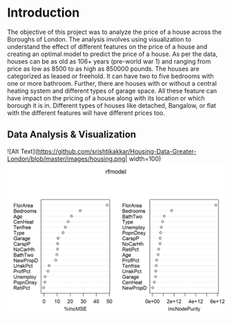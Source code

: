 # Introduction
The objective of this project was to analyze the price of a house across the Boroughs of London. The analysis involves using visualization to understand the effect of different features on the price of a house and creating an optimal model to predict the price of a house. As per the data, houses can be as old as 106+ years (pre-world war 1) and ranging from price as low as 8500 to as high as 850000 pounds. The houses are categorized as leased or freehold. It can have two to five bedrooms with one or more bathroom. Further, there are houses with or without a central heating system and different types of garage space. All these feature can have impact on the pricing of a house along with its location or which borough it is in. Different types of houses like detached, Bangalow, or flat with the different features will have different prices too.
## Data Analysis & Visualization
 ![Alt Text](https://github.com/srishtikakkar/Housing-Data-Greater-London/blob/master/images/housing.png| width=100)
  ![Alt Text](https://github.com/srishtikakkar/Housing-Data-Greater-London/blob/master/images/housing4.png)

